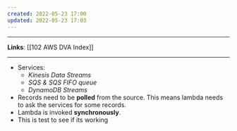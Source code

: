 ```yaml
---
created: 2022-05-23 17:00
updated: 2022-05-23 17:03
---
```

---
**Links**: [[102 AWS DVA Index]]

---
- Services:
	- *Kinesis Data Streams*
	- *SQS & SQS FIFO queue*
	- *DynamoDB Streams*
- Records need to be **polled** from the source. This means lambda needs to ask the services for some records.
- Lambda is invoked **synchronously**.
-  This is test to see if its working